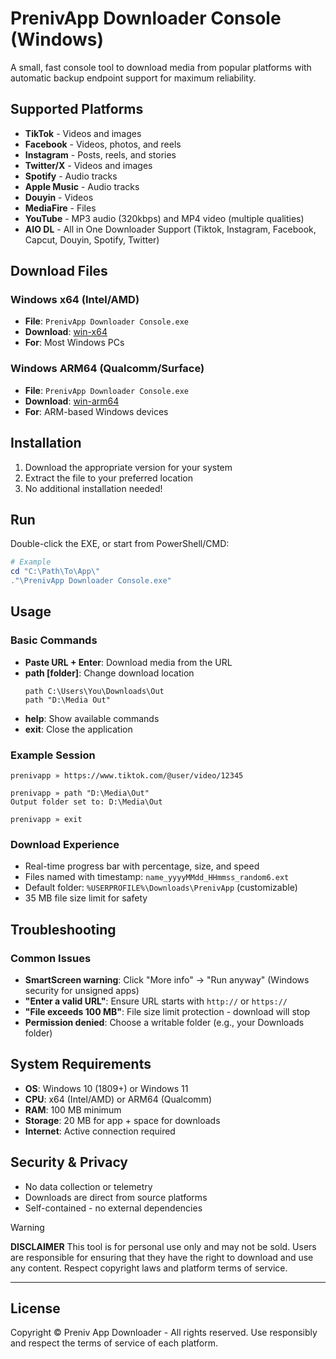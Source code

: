 # PrenivApp Downloader Console (Windows)

A small, fast console tool to download media from popular platforms with automatic backup endpoint support for maximum reliability.

## Supported Platforms
- **TikTok** - Videos and images
- **Facebook** - Videos, photos, and reels
- **Instagram** - Posts, reels, and stories
- **Twitter/X** - Videos and images
- **Spotify** - Audio tracks
- **Apple Music** - Audio tracks
- **Douyin** - Videos
- **MediaFire** - Files
- **YouTube** - MP3 audio (320kbps) and MP4 video (multiple qualities)
- **AIO DL** - All in One Downloader Support (Tiktok, Instagram, Facebook, Capcut, Douyin, Spotify, Twitter)

## Download Files

### Windows x64 (Intel/AMD)
- **File**: `PrenivApp Downloader Console.exe`
- **Download**: [win-x64](https://github.com/arsya371/prenivdlapp-winform/releases/tag/v1.0.0)
- **For**: Most Windows PCs

### Windows ARM64 (Qualcomm/Surface)
- **File**: `PrenivApp Downloader Console.exe`
- **Download**: [win-arm64](https://github.com/arsya371/prenivdlapp-winform/releases/tag/v1.0.0)
- **For**: ARM-based Windows devices

## Installation
1. Download the appropriate version for your system
2. Extract the file to your preferred location
3. No additional installation needed!

## Run
Double-click the EXE, or start from PowerShell/CMD:
```powershell
# Example
cd "C:\Path\To\App\"
."\PrenivApp Downloader Console.exe"
```

## Usage

### Basic Commands
- **Paste URL + Enter**: Download media from the URL
- **path [folder]**: Change download location
  ```
  path C:\Users\You\Downloads\Out
  path "D:\Media Out"
  ```
- **help**: Show available commands
- **exit**: Close the application

### Example Session
```
prenivapp » https://www.tiktok.com/@user/video/12345

prenivapp » path "D:\Media\Out"
Output folder set to: D:\Media\Out

prenivapp » exit
```

### Download Experience
- Real-time progress bar with percentage, size, and speed
- Files named with timestamp: `name_yyyyMMdd_HHmmss_random6.ext`
- Default folder: `%USERPROFILE%\Downloads\PrenivApp` (customizable)
- 35 MB file size limit for safety

## Troubleshooting

### Common Issues
- **SmartScreen warning**: Click "More info" → "Run anyway" (Windows security for unsigned apps)
- **"Enter a valid URL"**: Ensure URL starts with `http://` or `https://`
- **"File exceeds 100 MB"**: File size limit protection - download will stop
- **Permission denied**: Choose a writable folder (e.g., your Downloads folder)

## System Requirements
- **OS**: Windows 10 (1809+) or Windows 11
- **CPU**: x64 (Intel/AMD) or ARM64 (Qualcomm)
- **RAM**: 100 MB minimum
- **Storage**: 20 MB for app + space for downloads
- **Internet**: Active connection required

## Security & Privacy
- No data collection or telemetry
- Downloads are direct from source platforms
- Self-contained - no external dependencies

> [!WARNING]
> **DISCLAIMER**
> This tool is for personal use only and may not be sold. Users are responsible for ensuring that they have the right to download and use any content. Respect copyright laws and platform terms of service.

---

## License

Copyright © Preniv App Downloader - All rights reserved.
Use responsibly and respect the terms of service of each platform.
